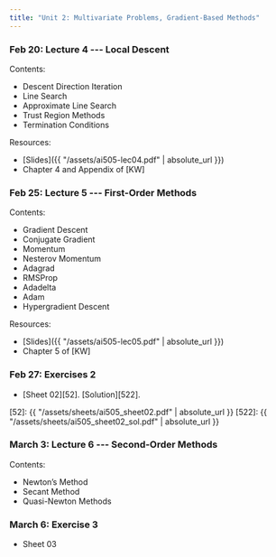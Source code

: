 ```yaml
---
title: "Unit 2: Multivariate Problems, Gradient-Based Methods" 
---
```



### Feb 20: Lecture 4 --- Local Descent

Contents:

- Descent Direction Iteration
- Line Search
- Approximate Line Search
- Trust Region Methods
- Termination Conditions


Resources:

- [Slides]({{ "/assets/ai505-lec04.pdf" | absolute_url }})
- Chapter 4 and Appendix of [KW]

### Feb 25: Lecture 5 --- First-Order Methods

Contents: 

- Gradient Descent
- Conjugate Gradient
- Momentum
- Nesterov Momentum
- Adagrad
- RMSProp
- Adadelta
- Adam
- Hypergradient Descent

Resources:

- [Slides]({{ "/assets/ai505-lec05.pdf" | absolute_url }})
- Chapter 5 of [KW]

### Feb 27: Exercises 2 


- [Sheet 02][52].  [Solution][522].


[52]: {{ "/assets/sheets/ai505_sheet02.pdf" | absolute_url }}
[522]: {{ "/assets/sheets/ai505_sheet02_sol.pdf" | absolute_url }}


### March 3: Lecture 6 --- Second-Order Methods

Contents: 

- Newton’s Method
- Secant Method
- Quasi-Newton Methods


### March 6: Exercise 3

- Sheet 03
